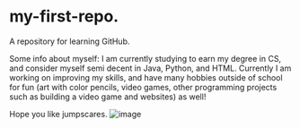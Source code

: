 # my-first-repo.
A repository for learning GitHub.

Some info about myself: I am currently studying to earn my degree in CS, and consider myself semi decent in Java, Python, and HTML. Currently I am working on improving my skills, and have many hobbies outside of school for fun (art with color pencils, video games, other programming projects such as building a video game and websites) as well!

Hope you like jumpscares.
![image](https://github.com/joeyfunderburg/my-first-repo./assets/148481021/108a483c-a635-4e23-89be-08fd9356585f)

